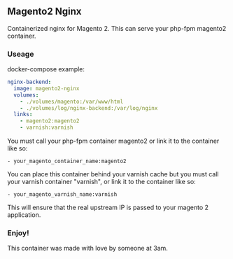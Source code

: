 ## Magento2 Nginx
Containerized nginx for Magento 2. This can serve your php-fpm magento2 container.

### Useage
docker-compose example:

```yaml
nginx-backend:
  image: magento2-nginx
  volumes:
    - ./volumes/magento:/var/www/html
    - ./volumes/log/nginx-backend:/var/log/nginx
  links:
    - magento2:magento2
    - varnish:varnish
```
You must call your php-fpm container magento2 or link it to the container like so:
```
- your_magento_container_name:magento2
```

You can place this container behind your varnish cache but you must call your varnish container "varnish", or link it to the container like so:
```
- your_magento_varnish_name:varnish
```
This will ensure that the real upstream IP is passed to your magento 2 application.

### Enjoy!
This container was made with love by someone at 3am.
